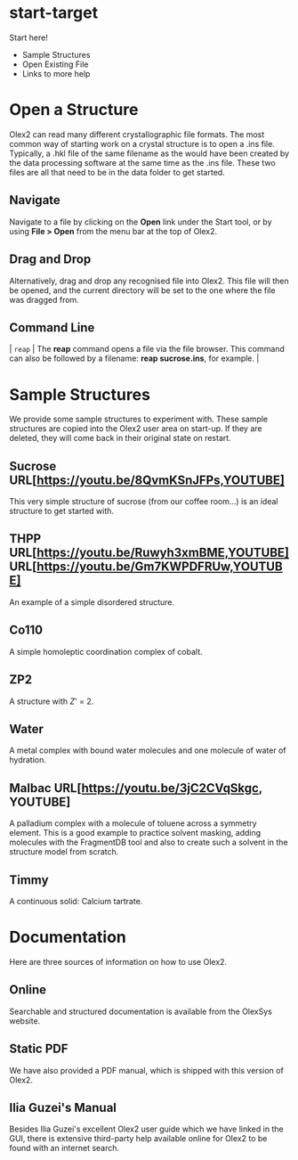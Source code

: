# start-target
Start here!
- Sample Structures
- Open Existing File
- Links to more help


# Open a Structure
Olex2 can read many different crystallographic file formats. The most common way of starting work on a crystal structure is to open a .ins file. Typically, a .hkl file of the same filename as the would have been created by the data processing software at the same time as the .ins file. These two files are all that need to be in the data folder to get started.

## Navigate
Navigate to a file by clicking on the **Open** link under the Start tool, or by using **File > Open** from the menu bar at the top of Olex2.

## Drag and Drop
Alternatively, drag and drop any recognised file into Olex2. This file will then be opened, and the current directory will be set to the one where the file was dragged from.

## Command Line

| `reap` | The **reap** command opens a file via the file browser. This command can also be followed by a filename: **reap sucrose.ins**, for example. |


# Sample Structures
We provide some sample structures to experiment with. These sample structures are copied into the Olex2 user area on start-up. If they are deleted, they will come back in their original state on restart.

## Sucrose URL[https://youtu.be/8QvmKSnJFPs,YOUTUBE]
This very simple structure of sucrose (from our coffee room...) is an ideal structure to get started with.

## THPP URL[https://youtu.be/Ruwyh3xmBME,YOUTUBE] URL[https://youtu.be/Gm7KWPDFRUw,YOUTUBE]
An example of a simple disordered structure.

## Co110
A simple homoleptic coordination complex of cobalt.

## ZP2
A structure with *Z*' = 2.

## Water
A metal complex with bound water molecules and one molecule of water of hydration.

## Malbac URL[https://youtu.be/3jC2CVqSkgc, YOUTUBE]
A palladium complex with a molecule of toluene across a symmetry element. This is a good example to practice solvent masking, adding molecules with the FragmentDB tool and also to create such a solvent in the structure model from scratch.

## Timmy
A continuous solid: Calcium tartrate.


# Documentation
Here are three sources of information on how to use Olex2.

## Online
Searchable and structured documentation is available from the OlexSys website.

## Static PDF
We have also provided a PDF manual, which is shipped with this version of Olex2.

## Ilia Guzei's Manual
Besides Ilia Guzei's excellent Olex2 user guide which we have linked in the GUI, there is extensive third-party help available online for Olex2 to be found with an internet search.
